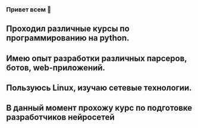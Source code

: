 ### Привет всем 👋

## Проходил различные курсы по программированию на python.
## Имею опыт разработки различных парсеров, ботов, web-приложений.
## Пользуюсь Linux, изучаю сетевые технологии.
## В данный момент прохожу курс по подготовке разработчиков  нейросетей
